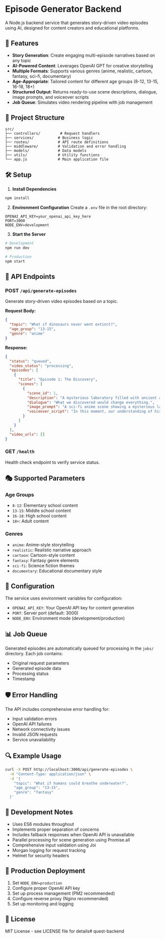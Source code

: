 # Episode Generator Backend

A Node.js backend service that generates story-driven video episodes using AI, designed for content creators and educational platforms.

## 🚀 Features

- **Story Generation**: Create engaging multi-episode narratives based on any topic
- **AI-Powered Content**: Leverages OpenAI GPT for creative storytelling
- **Multiple Formats**: Supports various genres (anime, realistic, cartoon, fantasy, sci-fi, documentary)
- **Age-Appropriate**: Tailored content for different age groups (8-12, 13-15, 16-18, 18+)
- **Structured Output**: Returns ready-to-use scene descriptions, dialogue, image prompts, and voiceover scripts
- **Job Queue**: Simulates video rendering pipeline with job management

## 📁 Project Structure

```
src/
├── controllers/         # Request handlers
├── services/           # Business logic
├── routes/             # API route definitions
├── middleware/         # Validation and error handling
├── models/             # Data models
├── utils/              # Utility functions
└── app.js              # Main application file
```

## 🛠️ Setup

1. **Install Dependencies**
```bash
npm install
```

2. **Environment Configuration**
Create a `.env` file in the root directory:
```env
OPENAI_API_KEY=your_openai_api_key_here
PORT=3000
NODE_ENV=development
```

3. **Start the Server**
```bash
# Development
npm run dev

# Production
npm start
```

## 📡 API Endpoints

### POST `/api/generate-episodes`

Generate story-driven video episodes based on a topic.

**Request Body:**
```json
{
  "topic": "What if dinosaurs never went extinct?",
  "age_group": "13-15",
  "genre": "anime"
}
```

**Response:**
```json
{
  "status": "queued",
  "video_status": "processing",
  "episodes": [
    {
      "title": "Episode 1: The Discovery",
      "scenes": [
        {
          "scene_id": 1,
          "description": "A mysterious laboratory filled with ancient artifacts",
          "dialogue": "What we discovered would change everything.",
          "image_prompt": "A sci-fi anime scene showing a mysterious laboratory...",
          "voiceover_script": "In this moment, our understanding of history would be forever altered."
        }
      ]
    }
  ],
  "video_urls": []
}
```

### GET `/health`

Health check endpoint to verify service status.

## 🎭 Supported Parameters

### Age Groups
- `8-12`: Elementary school content
- `13-15`: Middle school content  
- `16-18`: High school content
- `18+`: Adult content

### Genres
- `anime`: Anime-style storytelling
- `realistic`: Realistic narrative approach
- `cartoon`: Cartoon-style content
- `fantasy`: Fantasy genre elements
- `sci-fi`: Science fiction themes
- `documentary`: Educational documentary style

## 🔧 Configuration

The service uses environment variables for configuration:

- `OPENAI_API_KEY`: Your OpenAI API key for content generation
- `PORT`: Server port (default: 3000)
- `NODE_ENV`: Environment mode (development/production)

## 📊 Job Queue

Generated episodes are automatically queued for processing in the `jobs/` directory. Each job contains:

- Original request parameters
- Generated episode data
- Processing status
- Timestamp

## 🛡️ Error Handling

The API includes comprehensive error handling for:
- Input validation errors
- OpenAI API failures
- Network connectivity issues
- Invalid JSON requests
- Service unavailability

## 🔍 Example Usage

```bash
curl -X POST http://localhost:3000/api/generate-episodes \
  -H "Content-Type: application/json" \
  -d '{
    "topic": "What if humans could breathe underwater?",
    "age_group": "13-15",
    "genre": "fantasy"
  }'
```

## 📝 Development Notes

- Uses ES6 modules throughout
- Implements proper separation of concerns
- Includes fallback responses when OpenAI API is unavailable
- Parallel processing for scene generation using Promise.all
- Comprehensive input validation using Joi
- Morgan logging for request tracking
- Helmet for security headers

## 🚀 Production Deployment

1. Set `NODE_ENV=production`
2. Configure proper OpenAI API key
3. Set up process management (PM2 recommended)
4. Configure reverse proxy (Nginx recommended)
5. Set up monitoring and logging

## 📄 License

MIT License - see LICENSE file for details# quest-backend
